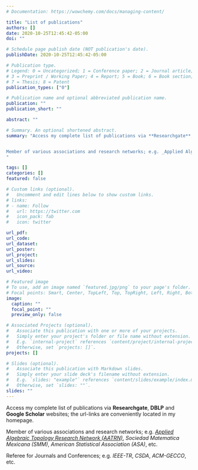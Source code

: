 ```yaml
---
# Documentation: https://wowchemy.com/docs/managing-content/

title: "List of publications"
authors: []
date: 2020-10-25T12:45:42-05:00
doi: ""

# Schedule page publish date (NOT publication's date).
publishDate: 2020-10-25T12:45:42-05:00

# Publication type.
# Legend: 0 = Uncategorized; 1 = Conference paper; 2 = Journal article;
# 3 = Preprint / Working Paper; 4 = Report; 5 = Book; 6 = Book section;
# 7 = Thesis; 8 = Patent
publication_types: ["0"]

# Publication name and optional abbreviated publication name.
publication: ""
publication_short: ""

abstract: ""

# Summary. An optional shortened abstract.
summary: "Access my complete list of publications via **Researchgate**, **DBLP** and **Google Scholar** websites; the url-links are conveniently located in my homepage.


Member of various associations and research networks; e.g. _Applied Algebraic Topology Research Network (AATRN)_, _Sociedad Matematica Mexicana (SMM)_, _American Statistical Association (ASA)_, etc. Referee for Journals and Conferences; e.g. _IEEE-TR_, _CSDA_, _ACM-GECCO_, etc.
"

tags: []
categories: []
featured: false

# Custom links (optional).
#   Uncomment and edit lines below to show custom links.
# links:
# - name: Follow
#   url: https://twitter.com
#   icon_pack: fab
#   icon: twitter

url_pdf: 
url_code:
url_dataset:
url_poster: 
url_project:
url_slides:
url_source: 
url_video:

# Featured image
# To use, add an image named `featured.jpg/png` to your page's folder. 
# Focal points: Smart, Center, TopLeft, Top, TopRight, Left, Right, BottomLeft, Bottom, BottomRight.
image:
  caption: ""
  focal_point: ""
  preview_only: false

# Associated Projects (optional).
#   Associate this publication with one or more of your projects.
#   Simply enter your project's folder or file name without extension.
#   E.g. `internal-project` references `content/project/internal-project/index.md`.
#   Otherwise, set `projects: []`.
projects: []

# Slides (optional).
#   Associate this publication with Markdown slides.
#   Simply enter your slide deck's filename without extension.
#   E.g. `slides: "example"` references `content/slides/example/index.md`.
#   Otherwise, set `slides: ""`.
slides: ""
---
```


Access my complete list of publications via **Researchgate**, **DBLP** and **Google Scholar** websites; the url-links are conveniently located in my homepage.

Member of various associations and research networks; e.g. [_Applied Algebraic Topology Research Network (AATRN)_](https://topology.ima.umn.edu), _Sociedad Matematica Mexicana (SMM)_, _American Statistical Association (ASA)_, etc.

Referee for Journals and Conferences; e.g. _IEEE-TR_, _CSDA_, _ACM-GECCO_, etc.
